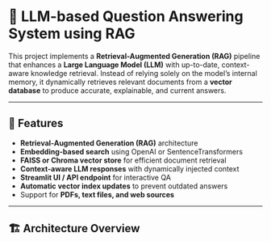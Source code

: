 # 🧠 LLM-based Question Answering System using RAG

This project implements a **Retrieval-Augmented Generation (RAG)** pipeline that enhances a **Large Language Model (LLM)** with up-to-date, context-aware knowledge retrieval. Instead of relying solely on the model’s internal memory, it dynamically retrieves relevant documents from a **vector database** to produce accurate, explainable, and current answers.

---

## 🚀 Features

- **Retrieval-Augmented Generation (RAG)** architecture  
- **Embedding-based search** using OpenAI or SentenceTransformers  
- **FAISS or Chroma vector store** for efficient document retrieval  
- **Context-aware LLM responses** with dynamically injected context  
- **Streamlit UI / API endpoint** for interactive QA  
- **Automatic vector index updates** to prevent outdated answers  
- Support for **PDFs, text files, and web sources**

---

## 🏗️ Architecture Overview

